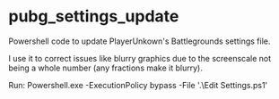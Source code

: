 # pubg_settings_update

Powershell code to update PlayerUnkown's Battlegrounds settings file.

I use it to correct issues like blurry graphics due to the screenscale not being a whole number (any fractions make it blurry).

Run:
Powershell.exe -ExecutionPolicy bypass -File '.\Edit Settings.ps1'